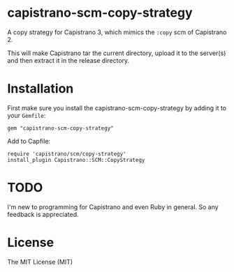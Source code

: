 capistrano-scm-copy-strategy
============================

A copy strategy for Capistrano 3, which mimics the `:copy` scm of Capistrano 2.

This will make Capistrano tar the current directory, upload it to the server(s) and then extract it in the release directory.


Installation
============

First make sure you install the capistrano-scm-copy-strategy by adding it to your `Gemfile`:

    gem "capistrano-scm-copy-strategy"

Add to Capfile:

    require 'capistrano/scm/copy-strategy'
    install_plugin Capistrano::SCM::CopyStrategy
    
TODO
====

I'm new to programming for Capistrano and even Ruby in general. So any feedback is appreciated. 

License
=======

The MIT License (MIT)
